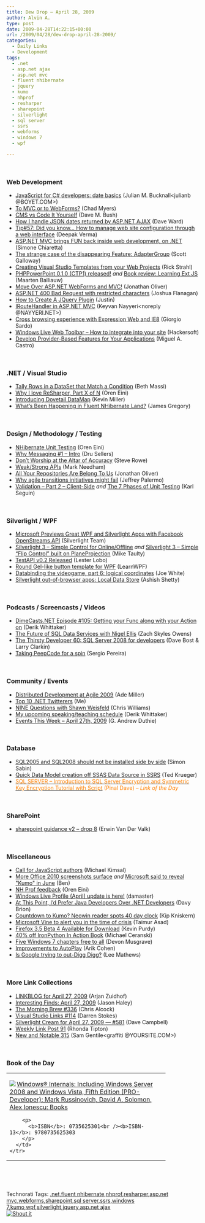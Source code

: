 ```yaml
---
title: Dew Drop – April 28, 2009
author: Alvin A.
type: post
date: 2009-04-28T14:22:15+00:00
url: /2009/04/28/dew-drop-april-28-2009/
categories:
  - Daily Links
  - Development
tags:
  - .net
  - asp.net ajax
  - asp.net mvc
  - fluent nhibernate
  - jquery
  - kumo
  - nhprof
  - resharper
  - sharepoint
  - silverlight
  - sql server
  - ssrs
  - webforms
  - windows 7
  - wpf

---
```

&#160;

### Web Development

  * [JavaScript for C# developers: date basics][1] (Julian M. Bucknall<julianb @BOYET.COM>)
  * [To MVC or to WebForms?][2] (Chad Myers)
  * [CMS vs Code It Yourself][3] (Dave M. Bush)
  * [How I handle JSON dates returned by ASP.NET AJAX][4] (Dave Ward)
  * [Tip#57: Did you know… How to manage web site configuration through a web interface][5] (Deepak Verma)
  * [ASP.NET MVC brings FUN back inside web development, on .NET][6] (Simone Chiaretta)
  * [The strange case of the disappearing Feature: AdapterGroup][7] (Scott Galloway)
  * [Creating Visual Studio Templates from your Web Projects][8] (Rick Strahl)
  * [PHPPowerPoint 0.1.0 (CTP1) released!][9] _and_&#160;[Book review: Learning Ext JS][10] (Maarten Balliauw)
  * [Move Over ASP.NET WebForms and MVC!][11] (Jonathan Oliver)
  * [ASP.NET 400 Bad Request with restricted characters][12] (Joshua Flanagan)
  * [How to Create A JQuery Plugin][13] (Justin)
  * [IRouteHandler in ASP.NET MVC][14] (Keyvan Nayyeri<noreply @NAYYERI.NET>)
  * [Cross browsing experience with Expression Web and IE8][15] (Giorgio Sardo)
  * [Windows Live Web Toolbar – How to integrate into your site][16] (Hackersoft)
  * [Develop Provider-Based Features for Your Applications][17] (Miguel A. Castro)

&#160;

### .NET / Visual Studio

  * [Tally Rows in a DataSet that Match a Condition][18] (Beth Massi)
  * [Why I love ReSharper, Part X of N][19] (Oren Eini)
  * [Introducing Dovetail DataMap][20] (Kevin Miller)
  * [What&#8217;s Been Happening in Fluent NHibernate Land?][21] (James Gregory)

&#160;

### Design / Methodology / Testing

  * [NHibernate Unit Testing][22] (Oren Eini)
  * [Why Messaging #1 &#8211; Intro][23] (Dru Sellers)
  * [Don’t Worship at the Altar of Accuracy][24] (Steve Rowe)
  * [Weak/Strong APIs][25] (Mark Needham)
  * [All Your Repositories Are Belong To Us][26] (Jonathan Oliver)
  * [Why agile transitions initiatives might fail][27] (Jeffrey Palermo)
  * [Validation &#8211; Part 2 &#8211; Client-Side][28] _and_&#160;[The 7 Phases of Unit Testing][29] (Karl Seguin)

&#160;

### Silverlight / WPF

  * [Microsoft Previews Great WPF and Silverlight Apps with Facebook OpenStreams API][30] (Silverlight Team)
  * [Silverlight 3 – Simple Control for Online/Offline][31] _and_&#160;[Silverlight 3 – Simple “Flip Control” built on PlaneProjection][32] (Mike Taulty)
  * [TestAPI v0.2 Released][33] (Lester Lobo)
  * [Round Gel-like button template for WPF][34] (LearnWPF)
  * [Databinding the videogame, part 6: logical coordinates][35] (Joe White)
  * [Silverlight out-of-browser apps: Local Data Store][36] (Ashish Shetty)

&#160;

### Podcasts / Screencasts / Videos

  * [DimeCasts.NET Episode #105: Getting your Func along with your Action on][37] (Derik Whittaker)
  * [The Future of SQL Data Services with Nigel Ellis][38] (Zach Skyles Owens)
  * [The Thirsty Developer 60: SQL Server 2008 for developers][39] (Dave Bost & Larry Clarkin)
  * [Taking PeepCode for a spin][40] (Sergio Pereira)

&#160;

### Community / Events

  * [Distributed Development at Agile 2009][41] (Ade Miller)
  * [Top 10 .NET Twitterers][42] (Me)
  * [NINE Questions with Shawn Weisfeld][43] (Chris Williams)
  * [My upcoming speaking/teaching schedule][44] (Derik Whittaker)
  * [Events This Week – April 27th, 2009][45] (G. Andrew Duthie)

&#160;

### Database

  * [SQL2005 and SQL2008 should not be installed side by side][46] (Simon Sabin)
  * [Quick Data Model creation off SSAS Data Source in SSRS][47] (Ted Krueger)
  * [<font color="#ff8000">SQL SERVER &#8211; Introduction to SQL Server Encryption and Symmetric Key Encryption Tutorial with Script</font>][48] <font color="#ff8000">(Pinal Dave) <em>– Link of the Day</em></font>

&#160;

### SharePoint

  * [sharepoint guidance v2 – drop 8][49] (Erwin Van Der Valk)

&#160;

### Miscellaneous

  * [Call for JavaScript authors][50] (Michael Kimsal)
  * [More Office 2010 screenshots surface][51] _and_&#160;[Microsoft said to reveal "Kumo" in June][52] (Ben)
  * [NH Prof feedback][53] (Oren Eini)
  * [Windows Live Profile (April) update is here!][54] (damaster)
  * [At This Point, I’d Prefer Java Developers Over .NET Developers][55] (Davy Brion)
  * [Countdown to Kumo? Neowin reader spots 40 day clock][56] (Kip Kniskern)
  * [Microsoft Vine to alert you in the time of crisis][57] (Taimur Asad)
  * [Firefox 3.5 Beta 4 Available for Download][58] (Kevin Purdy)
  * [40% off IronPython In Action Book][59] (Michael Ceranski)
  * [Five Windows 7 chapters free to all][60] (Devon Musgrave)
  * [Improvements to AutoPlay][61] (Arik Cohen)
  * [Is Google trying to out-Digg Digg?][62] (Lee Mathews)

&#160;

### More Link Collections

  * [LINKBLOG for April 27, 2009][63] (Arjan Zuidhof)
  * [Interesting Finds: April 27, 2009][64] (Jason Haley)
  * [The Morning Brew #336][65] (Chris Alcock)
  * [Visual Studio Links #114][66] (Darren Stokes)
  * [Silverlight Cream for April 27, 2009 &#8212; #581][67] (Dave Campbell)
  * [Weekly Link Post 91][68] (Rhonda Tipton)
  * [New and Notable 315][69] (Sam Gentile<graffiti @YOURSITE.COM>)

&#160;

### Book of the Day

<div style="padding-bottom: 0px; margin: 0px; padding-left: 0px; padding-right: 0px; display: inline; float: none; padding-top: 0px" id="scid:7dc1bd33-94bd-46fd-a20b-0131235bcd47:355b4bcb-9bf4-4cb6-a1ae-ad66cc605b19" class="wlWriterSmartContent">
  <table cellspacing="0" cellpadding="2" width="400" border="0" unselectable="on">
    <tr>
      <td valign="top" width="400">
        <p>
          <a title="Windows&reg; Internals: Including Windows Server 2008 and Windows Vista, Fifth Edition (PRO-Developer): Mark Russinovich, David A. Solomon, Alex Ionescu: Books" href="http://www.amazon.com/exec/obidos/ASIN/0735625301/alvinashcraft-20"><img data-recalc-dims="1" decoding="async" src="https://i0.wp.com/images.amazon.com/images/P/0735625301.01.MZZZZZZZ.jpg?w=660" border="0" align="left" style="float:left" />Windows&reg; Internals: Including Windows Server 2008 and Windows Vista, Fifth Edition (PRO-Developer): Mark Russinovich, David A. Solomon, Alex Ionescu: Books</a>
        </p>
        
        <p>
          <b>ISBN</b>: 0735625301<br /><b>ISBN-13</b>: 9780735625303
        </p>
      </td>
    </tr>
  </table>
</div>

&#160;

<div style="padding-bottom: 0px; margin: 0px; padding-left: 0px; padding-right: 0px; display: inline; float: none; padding-top: 0px" id="scid:C16BAC14-9A3D-4c50-9394-FBFEF7A93539:06582b6c-7281-487a-b6e0-ee95423ff4ee" class="wlWriterSmartContent">
  <!--dotnetkickit-->
</div>

&#160;

<div style="padding-bottom: 0px; margin: 0px; padding-left: 0px; padding-right: 0px; display: inline; float: none; padding-top: 0px" id="scid:0767317B-992E-4b12-91E0-4F059A8CECA8:e88ef1ee-e619-490b-8992-aaedb3be005a" class="wlWriterSmartContent">
  Technorati Tags: <a href="http://technorati.com/tags/.net" rel="tag">.net</a>,<a href="http://technorati.com/tags/fluent+nhibernate" rel="tag">fluent nhibernate</a>,<a href="http://technorati.com/tags/nhprof" rel="tag">nhprof</a>,<a href="http://technorati.com/tags/resharper" rel="tag">resharper</a>,<a href="http://technorati.com/tags/asp.net+mvc" rel="tag">asp.net mvc</a>,<a href="http://technorati.com/tags/webforms" rel="tag">webforms</a>,<a href="http://technorati.com/tags/sharepoint" rel="tag">sharepoint</a>,<a href="http://technorati.com/tags/sql+server" rel="tag">sql server</a>,<a href="http://technorati.com/tags/ssrs" rel="tag">ssrs</a>,<a href="http://technorati.com/tags/windows+7" rel="tag">windows 7</a>,<a href="http://technorati.com/tags/kumo" rel="tag">kumo</a>,<a href="http://technorati.com/tags/wpf" rel="tag">wpf</a>,<a href="http://technorati.com/tags/silverlight" rel="tag">silverlight</a>,<a href="http://technorati.com/tags/jquery" rel="tag">jquery</a>,<a href="http://technorati.com/tags/asp.net+ajax" rel="tag">asp.net ajax</a>
</div>

<div class="wlWriterHeaderFooter" style="margin:0px; padding:0px 0px 0px 0px;">
  <div class="shoutIt">
    <a rev="vote-for" href="http://dotnetshoutout.com/Submit?url=http%3a%2f%2fwww.alvinashcraft.com%2f2009%2f04%2f28%2fdew-drop-april-28-2009%2f&title=Dew+Drop+-+April+28%2c+2009"><img decoding="async" alt="Shout it" src="http://dotnetshoutout.com/image.axd?url=https://morningdew-bpc6g3a0fgaxdxcu.eastus2-01.azurewebsites.net/2009/04/28/dew-drop-april-28-2009/" style="border:0px" /></a>
  </div>
</div>

 [1]: http://blog.boyet.com/blog/javascriptlessons/javascript-for-c-developers-date-basics/
 [2]: http://feedproxy.google.com/~r/LosTechies/~3/Qal_XO2IGD8/to-mvc-or-to-webforms.aspx
 [3]: http://blog.dmbcllc.com/2009/04/28/cms-vs-code-it-yourself/
 [4]: http://feedproxy.google.com/~r/Encosia/~3/Okgn0H5ch5w/
 [5]: http://blogs.msdn.com/webdevelopertips/archive/2009/04/28/tip-56-did-you-know-how-to-manage-web-site-configuration-through-a-web-interface.aspx
 [6]: http://feedproxy.google.com/~r/Codeclimber/~3/i4nU218-iu0/asp.net-mvc-brings-fun-back-inside-web-development-on-.net.aspx
 [7]: http://feedproxy.google.com/~r/mostlylucid/XRDO/~3/Xg_f0CE5Fws/1319.aspx
 [8]: http://feedproxy.google.com/~r/RickStrahl/~3/CFYDVBHtLE0/740022.aspx
 [9]: http://blog.maartenballiauw.be/post.aspx?id=2803e2a2-a2cf-475a-b40a-a9d3bd08e87d
 [10]: http://blog.maartenballiauw.be/post.aspx?id=e547b412-90ab-4b92-87c5-295fa59e38c7
 [11]: http://jonathan-oliver.blogspot.com/2009/04/move-over-aspnet-webforms-and-mvc.html
 [12]: http://feedproxy.google.com/~r/LosTechies/~3/QYjKifm6uq0/asp-net-400-bad-request-with-restricted-characters.aspx
 [13]: http://feedproxy.google.com/~r/Dev102feed/~3/zvmZDSJ7hhc/
 [14]: http://nayyeri.net/blog/iroutehandler-in-asp-net-mvc/
 [15]: http://channel9.msdn.com/posts/gioker84/Cross-browsing-experience-with-Expression-Web-and-IE8/
 [16]: http://feedproxy.google.com/~r/liveside/~3/KzMyU9PfDVU/windows-live-web-toolbar-how-to-integrate-into-your-site.aspx
 [17]: http://www.devx.com/codemag/Article/41537?trk=DXRSS_DOTNET
 [18]: http://blogs.msdn.com/bethmassi/archive/2009/04/27/tally-rows-in-a-dataset-that-match-a-condition.aspx
 [19]: http://feedproxy.google.com/~r/AyendeRahien/~3/e270T4FbTwk/why-i-love-resharper-part-x-of-n.aspx
 [20]: http://feedproxy.google.com/~r/KevinMiller/~3/ju_q6JqFoXA/introducing-dovetail-datamap.aspx
 [21]: http://blog.jagregory.com/2009/04/28/whats-been-happening-in-fluent-nhibernate-land/
 [22]: http://feedproxy.google.com/~r/AyendeRahien/~3/SRm2Vwg7vyI/nhibernate-unit-testing.aspx
 [23]: http://codebetter.com/blogs/dru.sellers/archive/2009/04/27/why-messaging-1-intro.aspx
 [24]: http://blogs.msdn.com/steverowe/archive/2009/04/27/don-t-worship-at-the-altar-of-accuracy.aspx
 [25]: http://feeds.dzone.com/~r/zones/dotnet/~3/tQHEHD3JR_Y/weakstrong-apis
 [26]: http://jonathan-oliver.blogspot.com/2009/04/all-your-repository-are-belong-to-us.html
 [27]: http://feedproxy.google.com/~r/jeffreypalermo/~3/AFEJu5z0vUY/
 [28]: http://codebetter.com/blogs/karlseguin/archive/2009/04/27/validation-part-2-client-side.aspx
 [29]: http://codebetter.com/blogs/karlseguin/archive/2009/04/27/the-7-phases-of-unit-testing.aspx
 [30]: http://team.silverlight.net/announcements/microsoft-previews-great-wpf-and-silverlight-apps-with-facebook-openstreams-api/
 [31]: http://mtaulty.com/CommunityServer/blogs/mike_taultys_blog/archive/2009/04/27/silverlight-3-simple-control-for-online-offline.aspx
 [32]: http://mtaulty.com/CommunityServer/blogs/mike_taultys_blog/archive/2009/04/27/silverlight-3-simple-flip-control-built-on-planeprojection.aspx
 [33]: http://blogs.msdn.com/llobo/archive/2009/04/27/testapi-v0-2-released.aspx
 [34]: http://learnwpf.com/Posts/Post.aspx?postId=ef73ce54-ca51-4719-91b5-1ed7a4ebeca2
 [35]: http://blog.excastle.com/2009/04/27/databinding-the-videogame-part-6-logical-coordinates/
 [36]: http://nerddawg.blogspot.com/2009/04/silverlight-out-of-browser-apps-local.html
 [37]: http://feedproxy.google.com/~r/Dimecastsnet--InformAndEducateIn10MinutesOrLess/~3/wrI8LFNWi98/105
 [38]: http://channel9.msdn.com/posts/ZachSkylesOwens/The-Future-of-SQL-Data-Services-with-Nigel-Ellis/
 [39]: http://feedproxy.google.com/~r/ThirstyDeveloperPodcast/~3/dWvTzLunnSM/TheThirstyDeveloper60SQLServer2008ForDevelopers.aspx
 [40]: http://feedproxy.google.com/~r/Devlicious/~3/TPONR7K9E2g/taking-peepcode-for-a-spin.aspx
 [41]: http://www.ademiller.com/blogs/tech/2009/04/distributed-development-at-agile-2009/?&owa_from=feed&owa_sid=
 [42]: http://feeds.dzone.com/~r/zones/dotnet/~3/2sI5MyXZqYE/top-10-net-twitterers
 [43]: http://feedproxy.google.com/~r/ChrisGWilliams/~3/ow6HZ5MS9PY/131505.aspx
 [44]: http://feedproxy.google.com/~r/Devlicious/~3/1uWoo8lmp9U/my-upcoming-speaking-teaching-schedule.aspx
 [45]: http://blogs.msdn.com/gduthie/archive/2009/04/27/events-this-week-april-27th-2009.aspx
 [46]: http://feedproxy.google.com/~r/SimonsSqlServerStuff/~3/FnfKSgfUYoM/SQL2005-and-SQL2008-should-not-be-installed-side-by-side.aspx
 [47]: http://blogs.lessthandot.com/index.php/DataMgmt/DBAdmin/MSSQLServerAdmin/quick-data-model-creation-off-ssas-data-
 [48]: http://blog.sqlauthority.com/2009/04/28/sql-server-introduction-to-sql-server-encryption-and-symmetric-key-encryption-tutorial-with-script/
 [49]: http://blogs.msdn.com/erwinvandervalk/archive/2009/04/27/sharepoint-guidance-v2-drop-8.aspx
 [50]: http://feedproxy.google.com/~r/jsmag/~3/QJZVI0Ubpy8/
 [51]: http://feedproxy.google.com/~r/tcmagazine/~3/-HibAV8B8Zg/comments.php
 [52]: http://feedproxy.google.com/~r/tcmagazine/~3/JVslkkiuh8g/comments.php
 [53]: http://feedproxy.google.com/~r/AyendeRahien/~3/bJCE9Ih4NZg/nh-prof-feedback.aspx
 [54]: http://feedproxy.google.com/~r/liveside/~3/3-8YppsmFj0/windows-live-profile-april-update-is-here.aspx
 [55]: http://feedproxy.google.com/~r/davybrion/~3/ZMv-d1G-BXI/
 [56]: http://feedproxy.google.com/~r/liveside/~3/oZgupDw3BKg/countdown-to-kumo-neowin-reader-spots-40-day-clock.aspx
 [57]: http://feedproxy.google.com/~r/RedmondPie/~3/IJtulcHdkhQ/
 [58]: http://feeds.gawker.com/~r/lifehacker/full/~3/BeRG0ChDT0I/firefox-35-beta-4-available-for-download
 [59]: http://www.codecapers.com/2009/04/40-off-ironpython-in-action-book.html
 [60]: http://blogs.msdn.com/microsoft_press/archive/2009/04/27/five-windows-7-chapters-free-to-all.aspx
 [61]: http://blogs.msdn.com/e7/archive/2009/04/27/improvements-to-autoplay.aspx
 [62]: http://www.pheedcontent.com/click.phdo?i=d4787c7d00153556e99640cb2e78f5e6
 [63]: http://feedproxy.google.com/~r/ArjansWorld/~3/MIApROoUXpQ/
 [64]: http://jasonhaley.com/blog/post.aspx?id=ad5bef93-6762-4a7c-96af-a5f4e3c16e03
 [65]: http://feedproxy.google.com/~r/ReflectivePerspective/~3/-WrTbU1zGAc/
 [66]: http://visualstudiohacks.com/blog/visual-studio-links-114/
 [67]: http://geekswithblogs.net/WynApseTechnicalMusings/archive/2009/04/27/131508.aspx
 [68]: http://rtipton.wordpress.com/2009/04/27/weekly-link-post-91/
 [69]: http://feedproxy.google.com/~r/SamGentile/~3/UtaWXc1lt0E/